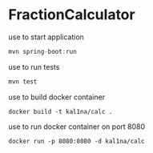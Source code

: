 # FractionCalculator
use to start application
```java
mvn spring-boot:run
```
use to run tests
```java
mvn test
```
use to build docker container 
```
docker build -t kal1na/calc .
```
use to run docker container on port 8080
```
docker run -p 8080:8080 -d kal1na/calc
``` 

